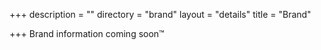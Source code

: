 +++
description = ""
directory = "brand"
layout = "details"
title = "Brand"

+++
Brand information coming soon&trade;